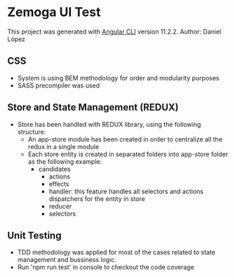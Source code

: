 # Zemoga UI Test

This project was generated with [Angular CLI](https://github.com/angular/angular-cli) version 11.2.2.
Author: Daniel López

## CSS

- System is using BEM methodology for order and modularity purposes
- SASS precompiler was used

## Store and State Management (REDUX)

- Store has been handled with REDUX library, using the following structure:
  - An app-store module has been created in order to centralize all the redux in a single module
  - Each store entity is created in separated folders into app-store folder as the following example:
    - candidates
      - actions
      - effects
      - handler: this feature handles all selectors and actions dispatchers for the entity in store
      - reducer
      - selectors

## Unit Testing

- TDD methodology was applied for most of the cases related to state management and bussiness logic.
- Run 'npm run test' in console to checkout the code coverage

